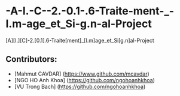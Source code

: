 # -A-I.-C--2.-0.1-.6-Traite-ment-_-I.m-age_et_Si-g.n-al-Project
[A][I.][C]-2.[0.1].6-Traite[ment]_[I.m]age_et_Si[g.n]al-Project

## Contributors:
* [Mahmut CAVDAR] (https://www.github.com/mcavdar)
* [NGO HO Anh Khoa] (https://github.com/ngohoanhkhoa)
* [VU Trong Bach] (https://github.com/ngohoanhkhoa)
